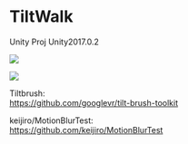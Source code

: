 # TiltWalk
Unity Proj
Unity2017.0.2

<img src="https://github.com/shinn716/TiltWalk/blob/master/Tiltwalk_1.gif" /></a>

<img src="https://github.com/shinn716/TiltWalk/blob/master/Tiltwalk_2.gif" /></a>

Tiltbrush:  
https://github.com/googlevr/tilt-brush-toolkit  
  
keijiro/MotionBlurTest:  
https://github.com/keijiro/MotionBlurTest  

